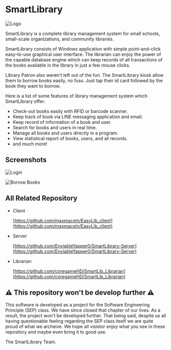 # SmartLibrary
![Logo](https://i.imgur.com/7gwAQpU.png)

SmartLibrary is a complete library management system for small schools, small-scale organizations, and community libraries.

SmartLibrary consists of Windows application with simple point-and-click easy-to-use graphical user interface. The librarian can enjoy the power of the capable database engine which can keep records of all transactions of the books available in the library in just a few mouse clicks.

Library Patron also weren't left out of the fun. The SmartLibrary kiosk allow them to borrow books easily, no fuss. Just tap their id card followed by the book they want to borrow.
 
Here is a list of some features of library management system which SmartLibrary offer: 
*	Check-out books easily with RFID or barcode scanner. 
*	Keep track of book via LINE messaging application and email. 
*	Keep record of information of a book and user. 
*	Search for books and users in real time. 
*	Manage all books and users directly in a program. 
*	View statistical report of books, users, and all records. 
*	and much more!

## Screenshots
![Login](https://i.imgur.com/JKbrC7C.png)

![Borrow Books](https://i.imgur.com/cDXGEbl.png)


## All Related Repository

* Client

  [https://github.com/maxmacstn/EasyLib_client](https://github.com/maxmacstn/EasyLib_client)

* Server

  [https://github.com/EnviableYapper0/SmartLibrary-Server](https://github.com/EnviableYapper0/SmartLibrary-Server)

* Librarian

  [https://github.com/coregameHD/SmartLib_Librarian](https://github.com/coregameHD/SmartLib_Librarian)

## ⚠️ This repository won't be develop further ⚠️
This software is developed as a project for the Software Engineering Principle (SEP) class. We have since closed that chapter of our lives. As a result, the project won't be developed further. That being said, despite us all having questionable feeling regarding the SEP class itself we are quite proud of what we archeive. We hope all visistor enjoy what you see in these repository and maybe even bring it to good use.

The SmartLibrary Team.

